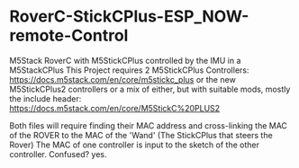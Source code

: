 # RoverC-StickCPlus-ESP_NOW-remote-Control
 M5Stack RoverC with M5StickCPlus controlled by the IMU in a M5StackCPlus
 This Project requires 2 M5StickCPlus Controllers:
 https://docs.m5stack.com/en/core/m5stickc_plus
 or the new M5StickCPlus2 controllers or a mix of either, but with suitable mods, mostly the include header:
 https://docs.m5stack.com/en/core/M5StickC%20PLUS2
 
 Both files will require finding their MAC address and cross-linking the MAC of the ROVER to the MAC of the 
 'Wand' (The StickCPlus that steers the Rover)
 The MAC of one controller is input to the sketch of the other controller. Confused? yes.

